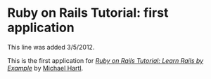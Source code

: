 # Ruby on Rails Tutorial: first application

This line was added 3/5/2012.

This is the first application for [*Ruby on Rails Tutorial: Learn Rails by Example*](http://railstutorial.org/) by [Michael Hartl](http://michaelhartl.com/).
